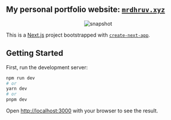 ## My personal portfolio website: [`mrdhruv.xyz`](https://mrdhruv.xyz)

<div align="center">
  
  
  ![snapshot](https://github.com/MR-DHRUV/mrdhruv/assets/96336775/de5d0887-0aa5-4ba7-81bd-b3835045b01d)

  
</div>

This is a [Next.js](https://nextjs.org/) project bootstrapped with [`create-next-app`](https://github.com/vercel/next.js/tree/canary/packages/create-next-app).

## Getting Started

First, run the development server:

```bash
npm run dev
# or
yarn dev
# or
pnpm dev
```

Open [http://localhost:3000](http://localhost:3000) with your browser to see the result.
